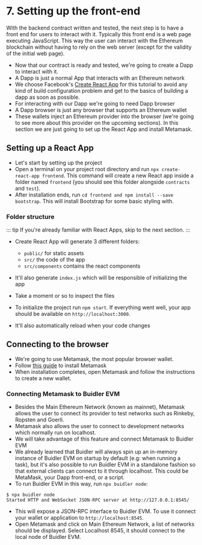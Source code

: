 # 7. Setting up the front-end

With the backend contract written and tested, the next step is to have a front end for users to interact with it. Typically this front end is a web page executing
JavaScript. This way the user can interact with the Ethereum blockchain without having to rely on the web server (except for the validity of the initial web page).



- Now that our contract is ready and tested, we're going to create a Dapp to interact with it.
- A Dapp is just a normal App that interacts with an Ethereum network 
- We choose Facebook's [Create React App](https://github.com/facebook/create-react-app) for this tutorial to avoid any kind of build configuration problem and get to the basics of building a dapp as soon as possible.
- For interacting with our Dapp we're going to need Dapp browser
- A Dapp browser is just any browser that supports an Ethereum wallet
- These wallets inject an Ethereum provider into the browser (we're going to see more about this provider on the upcoming sections). In this section we are just going to set up the React App and install Metamask. 

## Setting up a React App

- Let's start by setting up the project
- Open a terminal on your project root directory and run `npx create-react-app frontend`. This command will create a new React app inside a folder named `frontend` (you should see this folder alongside `contracts` and `test`).
- After installation ends, run `cd frontend and npm install --save bootstrap`. This will install Bootstrap for some basic styling with. 

### Folder structure

::: tip
If you're already familiar with React Apps, skip to the next section.
:::

- Create React App will generate 3 different folders:
  - `public/` for static assets
  - `src/` the code of the app
  - `src/components` contains the react components

- It'll also generate `index.js` which will be responsible of initializing the app
- Take a moment or so to inspect the files
- To initialize the project run `npm start`. If everything went well, your app should be available on `http://localhost:3000`.
- It'll also automatically reload when your code changes   

## Connecting to the browser

- We're going to use Metamask, the most popular browser wallet. 
- Follow [this guide](https://metamask.zendesk.com/hc/en-us/articles/360015489531-Getting-Started-With-MetaMask-Part-1-) to install Metamask 
- When installation completes, open Metamask and follow the instructions to create a new wallet.

### Connecting Metamask to Buidler EVM
- Besides the Main Ethereum Network (known as mainnet), Metamask allows the user to connect its provider to test networks such as Rinkeby, Ropsten and Goerli.
- Metamask also allows the user to connect to development networks which normally run on localhost.
- We will take advantage of this feature and connect Metamask to Buidler EVM
- We already learned that Buidler will always spin up an in-memory instance of Buidler EVM on startup by default (e.g: when running a task), but it's also possible to run Buidler EVM in a standalone fashion so that external clients can connect to it through localhost. This could be MetaMask, your Dapp front-end, or a script.
- To run Buidler EVM in this way, run `npx buidler node`:
```
$ npx buidler node
Started HTTP and WebSocket JSON-RPC server at http://127.0.0.1:8545/
```
- This will expose a JSON-RPC interface to Buidler EVM. To use it connect your wallet or application to `http://localhost:8545`.
- Open Metamask and click on Main Ethereum Network, a list of networks should be displayed. Select Localhost 8545, it should connect to the local node of Buidler EVM.


